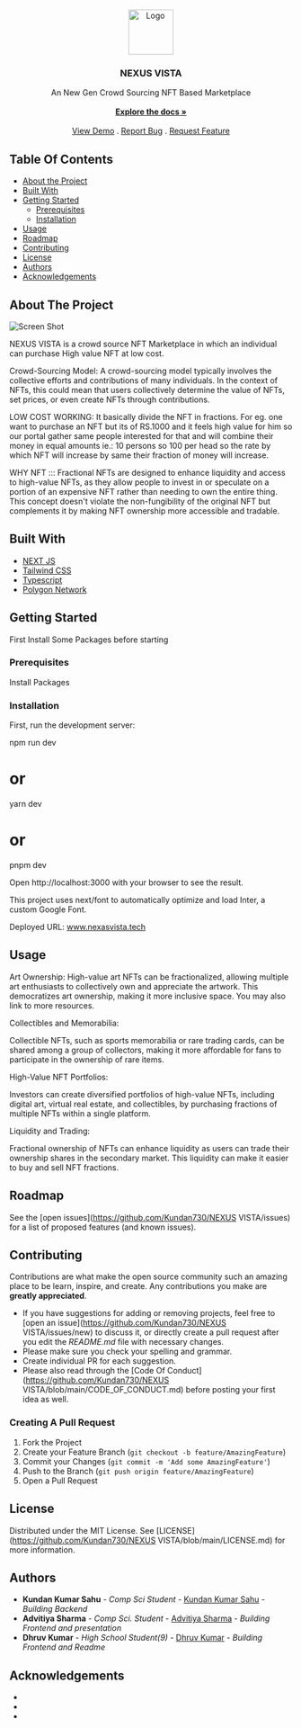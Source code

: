 <br/>
<p align="center">
  <a href="https://github.com/Kundan730/NEXUS VISTA">
    <img src="https://www.nexusvista.tech/logo%20flash%20(1)_prev_ui.png" alt="Logo" width="80" height="80">
  </a>

  <h3 align="center">NEXUS VISTA</h3>

  <p align="center">
    An New Gen Crowd Sourcing NFT Based Marketplace
    <br/>
    <br/>
    <a href="https://github.com/Kundan730/NEXUS VISTA"><strong>Explore the docs »</strong></a>
    <br/>
    <br/>
    <a href="https://github.com/Kundan730/NEXUS VISTA">View Demo</a>
    .
    <a href="https://github.com/Kundan730/NEXUS VISTA/issues">Report Bug</a>
    .
    <a href="https://github.com/Kundan730/NEXUS VISTA/issues">Request Feature</a>
  </p>
</p>



## Table Of Contents

* [About the Project](#about-the-project)
* [Built With](#built-with)
* [Getting Started](#getting-started)
  * [Prerequisites](#prerequisites)
  * [Installation](#installation)
* [Usage](#usage)
* [Roadmap](#roadmap)
* [Contributing](#contributing)
* [License](#license)
* [Authors](#authors)
* [Acknowledgements](#acknowledgements)

## About The Project

![Screen Shot](https://i.ibb.co/85Yv91F/Screenshot-2023-11-05-131439.png)

NEXUS VISTA is a crowd source NFT Marketplace in which an individual can purchase High value NFT at low cost.

Crowd-Sourcing Model: A crowd-sourcing model typically involves the collective efforts and contributions of many individuals. In the context of NFTs, this could mean that users collectively determine the value of NFTs, set prices, or even create NFTs through contributions.

LOW COST WORKING: It basically divide the NFT in fractions. For eg. one want to purchase an NFT but its of RS.1000 and it feels high value for him so our portal gather same people interested for that and will combine their money in equal amounts ie.: 10 persons so 100 per head so the rate by which NFT will increase by same their fraction of money will increase.

WHY NFT ::: 
Fractional NFTs are designed to enhance liquidity and access to high-value NFTs, as they allow people to invest in or speculate on a portion of an expensive NFT rather than needing to own the entire thing. This concept doesn't violate the non-fungibility of the original NFT but complements it by making NFT ownership more accessible and tradable.

## Built With



* [NEXT JS](https://nextjs.org/)
* [Tailwind CSS](https://tailwindcss.com/)
* [Typescript](https://www.typescriptlang.org/)
* [Polygon Network](https://polygon.technology/)

## Getting Started

First Install Some Packages before starting

### Prerequisites

Install Packages

### Installation

First, run the development server:

npm run dev
# or
yarn dev
# or
pnpm dev


Open http://localhost:3000 with your browser to see the result.

This project uses next/font to automatically optimize and load Inter, a custom Google Font.


Deployed URL:  www.nexasvista.tech



## Usage

Art Ownership:
High-value art NFTs can be fractionalized, allowing multiple art enthusiasts to collectively own and appreciate the artwork. This democratizes art ownership, making it more inclusive space. You may also link to more resources.

Collectibles and Memorabilia:

Collectible NFTs, such as sports memorabilia or rare trading cards, can be shared among a group of collectors, making it more affordable for fans to participate in the ownership of rare items.

High-Value NFT Portfolios:

Investors can create diversified portfolios of high-value NFTs, including digital art, virtual real estate, and collectibles, by purchasing fractions of multiple NFTs within a single platform.

Liquidity and Trading:

Fractional ownership of NFTs can enhance liquidity as users can trade their ownership shares in the secondary market. This liquidity can make it easier to buy and sell NFT fractions.






## Roadmap

See the [open issues](https://github.com/Kundan730/NEXUS VISTA/issues) for a list of proposed features (and known issues).

## Contributing

Contributions are what make the open source community such an amazing place to be learn, inspire, and create. Any contributions you make are **greatly appreciated**.
* If you have suggestions for adding or removing projects, feel free to [open an issue](https://github.com/Kundan730/NEXUS VISTA/issues/new) to discuss it, or directly create a pull request after you edit the *README.md* file with necessary changes.
* Please make sure you check your spelling and grammar.
* Create individual PR for each suggestion.
* Please also read through the [Code Of Conduct](https://github.com/Kundan730/NEXUS VISTA/blob/main/CODE_OF_CONDUCT.md) before posting your first idea as well.

### Creating A Pull Request

1. Fork the Project
2. Create your Feature Branch (`git checkout -b feature/AmazingFeature`)
3. Commit your Changes (`git commit -m 'Add some AmazingFeature'`)
4. Push to the Branch (`git push origin feature/AmazingFeature`)
5. Open a Pull Request

## License

Distributed under the MIT License. See [LICENSE](https://github.com/Kundan730/NEXUS VISTA/blob/main/LICENSE.md) for more information.

## Authors

* **Kundan Kumar Sahu** - *Comp Sci Student* - [Kundan Kumar Sahu](https://github.com/Kundan730) - *Building Backend*
* **Advitiya Sharma** - *Comp Sci. Student* - [Advitiya Sharma](https://github.com/advitiya993) - *Building Frontend and presentation*
* **Dhruv Kumar** - *High School Student(9)* - [Dhruv Kumar](https://github.com/developerdhruv) - *Building Frontend and Readme*

## Acknowledgements

* []()
* []()
* []()
